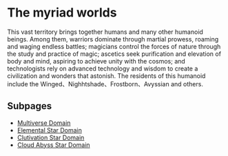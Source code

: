 # The myriad worlds


This vast territory brings together humans and many other humanoid beings. Among them, warriors dominate through martial prowess, roaming and waging endless battles; magicians control the forces of nature through the study and practice of magic; ascetics seek purification and elevation of body and mind, aspiring to achieve unity with the cosmos; and technologists rely on advanced technology and wisdom to create a civilization and wonders that astonish. The residents of this humanoid  include the Winged、Nighhtshade、Frostborn、Avyssian and others.

## Subpages

- [Multiverse Domain](MultiverseDomain.md)
- [Elemental Star Domain](ElementalStarDomain.md)
- [Clutivation Star Domain](ClutivationStarDomain.md)
- [Cloud Abyss Star Domain](CloudAbyssStarDomain.md)
